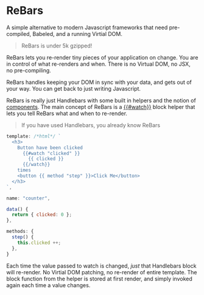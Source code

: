 

# ReBars

A simple alternative to modern Javascript frameworks that need pre-compiled, Babeled, and a running Virtial DOM.

> ReBars is under 5k gzipped!

ReBars lets you re-render tiny pieces of your application on change. You are in control of what re-renders and when. There is no Virtual DOM, no JSX, no pre-compiling.

ReBars handles keeping your DOM in sync with your data, and gets out of your way. You can get back to just writing Javascript.

ReBars is really just Handlebars with some built in helpers and the notion of [components](#rebars-components). The main concept of ReBars is a [{{#watch}}](#the-watch-helper) block helper that lets you tell ReBars what and when to re-render.

> If you have used Handlebars, you already know ReBars

```javascript
template: /*html*/ `
  <h3>
    Button have been clicked
      {{#watch "clicked" }}
        {{ clicked }}
      {{/watch}}
    times
    <button {{ method "step" }}>Click Me</button>
  </h3>
`,

name: "counter",

data() {
  return { clicked: 0 };
},

methods: {
  step() {
    this.clicked ++;
  },
}
```

Each time the value passed to watch is changed, *just* that Handlebars block will re-render. No Virtial DOM patching, no re-render of entire template. The block function from the helper is stored at first render, and simply invoked again each time a value changes.
